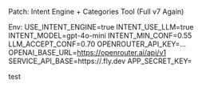 Patch: Intent Engine + Categories Tool (Full v7 Again)

Env:
USE_INTENT_ENGINE=true
INTENT_USE_LLM=true
INTENT_MODEL=gpt-4o-mini
INTENT_MIN_CONF=0.55
LLM_ACCEPT_CONF=0.70
OPENROUTER_API_KEY=...
OPENAI_BASE_URL=https://openrouter.ai/api/v1
SERVICE_API_BASE=https://<your-backend>.fly.dev
APP_SECRET_KEY=<same-as-backend>

test